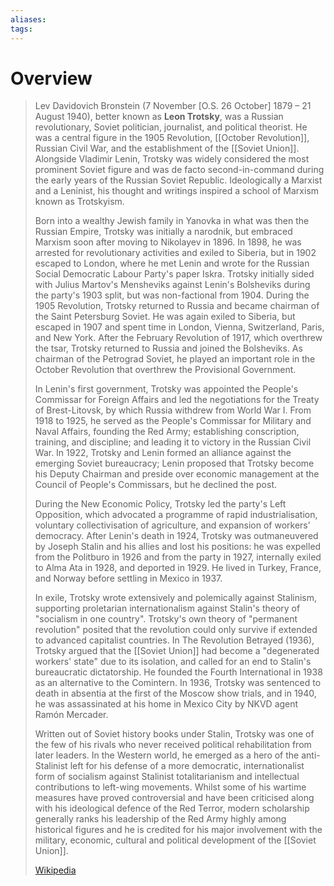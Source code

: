 ```yaml
---
aliases: 
tags:
---
```

# Overview

> Lev Davidovich Bronstein (7 November [O.S. 26 October] 1879 – 21 August 1940), better known as **Leon Trotsky**, was a Russian revolutionary, Soviet politician, journalist, and political theorist. He was a central figure in the 1905 Revolution, [[October Revolution]], Russian Civil War, and the establishment of the [[Soviet Union]]. Alongside Vladimir Lenin, Trotsky was widely considered the most prominent Soviet figure and was de facto second-in-command during the early years of the Russian Soviet Republic. Ideologically a Marxist and a Leninist, his thought and writings inspired a school of Marxism known as Trotskyism.
>
> Born into a wealthy Jewish family in Yanovka in what was then the Russian Empire, Trotsky was initially a narodnik, but embraced Marxism soon after moving to Nikolayev in 1896. In 1898, he was arrested for revolutionary activities and exiled to Siberia, but in 1902 escaped to London, where he met Lenin and wrote for the Russian Social Democratic Labour Party's paper Iskra. Trotsky initially sided with Julius Martov's Mensheviks against Lenin's Bolsheviks during the party's 1903 split, but was non-factional from 1904. During the 1905 Revolution, Trotsky returned to Russia and became chairman of the Saint Petersburg Soviet. He was again exiled to Siberia, but escaped in 1907 and spent time in London, Vienna, Switzerland, Paris, and New York. After the February Revolution of 1917, which overthrew the tsar, Trotsky returned to Russia and joined the Bolsheviks. As chairman of the Petrograd Soviet, he played an important role in the October Revolution that overthrew the Provisional Government.
>
> In Lenin's first government, Trotsky was appointed the People's Commissar for Foreign Affairs and led the negotiations for the Treaty of Brest-Litovsk, by which Russia withdrew from World War I. From 1918 to 1925, he served as the People's Commissar for Military and Naval Affairs, founding the Red Army; establishing conscription, training, and discipline; and leading it to victory in the Russian Civil War. In 1922, Trotsky and Lenin formed an alliance against the emerging Soviet bureaucracy; Lenin proposed that Trotsky become his Deputy Chairman and preside over economic management at the Council of People's Commissars, but he declined the post.
>
> During the New Economic Policy, Trotsky led the party's Left Opposition, which advocated a programme of rapid industrialisation, voluntary collectivisation of agriculture, and expansion of workers' democracy. After Lenin's death in 1924, Trotsky was outmaneuvered by Joseph Stalin and his allies and lost his positions: he was expelled from the Politburo in 1926 and from the party in 1927, internally exiled to Alma Ata in 1928, and deported in 1929. He lived in Turkey, France, and Norway before settling in Mexico in 1937.
>
> In exile, Trotsky wrote extensively and polemically against Stalinism, supporting proletarian internationalism against Stalin's theory of "socialism in one country". Trotsky's own theory of "permanent revolution" posited that the revolution could only survive if extended to advanced capitalist countries. In The Revolution Betrayed (1936), Trotsky argued that the [[Soviet Union]] had become a "degenerated workers' state" due to its isolation, and called for an end to Stalin's bureaucratic dictatorship. He founded the Fourth International in 1938 as an alternative to the Comintern. In 1936, Trotsky was sentenced to death in absentia at the first of the Moscow show trials, and in 1940, he was assassinated at his home in Mexico City by NKVD agent Ramón Mercader.
>
> Written out of Soviet history books under Stalin, Trotsky was one of the few of his rivals who never received political rehabilitation from later leaders. In the Western world, he emerged as a hero of the anti-Stalinist left for his defense of a more democratic, internationalist form of socialism  against Stalinist totalitarianism and intellectual contributions to left-wing movements. Whilst some of his wartime measures have proved controversial and have been criticised along with his ideological defence of the Red Terror, modern scholarship generally ranks his leadership of the Red Army highly among historical figures and he is credited for his major involvement with the military, economic, cultural and political development of the [[Soviet Union]].
>
> [Wikipedia](https://en.wikipedia.org/wiki/Leon%20Trotsky)